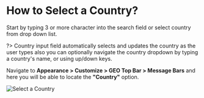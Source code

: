 # How to Select a Country?

Start by typing 3 or more character into the search field or select country from drop down list.

?> Country input field automatically selects and updates the country as the user types also you can optionally navigate the country dropdown by typing a country's name, or using up/down keys.

Navigate to **Appearance > Customize > GEO Top Bar > Message Bars** and here you will be able to locate the **"Country"** option.

![Select a Country](http://res.cloudinary.com/mypreview/image/upload/v1492298672/select-country-message-bar_jlii5t.gif)
